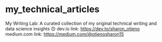 # my_technical_articles
My Writing Lab: A curated collection of my original technical writing and data science insights 😊
dev.io link: https://dev.to/sharon_otieno
medium.com link: https://medium.com/@otienosharon15
